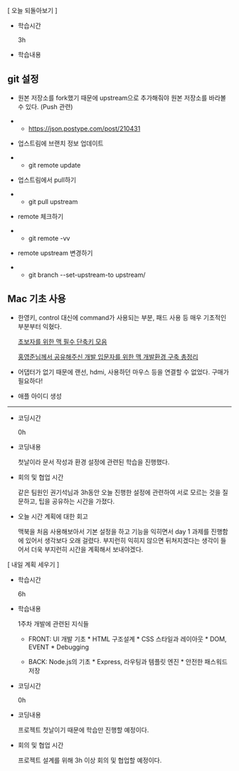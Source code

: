 [ 오늘 되돌아보기 ]

- 학습시간

  3h

- 학습내용

## git 설정

- 원본 저장소를 fork했기 때문에 upstream으로 추가해줘야 원본 저장소를 바라볼 수 있다. (Push 관련)

- - https://json.postype.com/post/210431

- 업스트림에 브랜치 정보 업데이트

- - git remote update

- 업스트림에서 pull하기

- - git pull upstream <branch>

- remote 체크하기

- - git remote -vv

- remote upstream 변경하기

- - git branch --set-upstream-to upstream/<branch>



## Mac 기초 사용

* 한영키, control 대신에 command가 사용되는 부분, 패드 사용 등 매우 기초적인 부분부터 익혔다.

  [초보자를 위한 맥 필수 단축키 모음](https://firetoad.me/mac/초보자를-위한-맥-필수-단축키-모음-mac-shortcut/)

  [홍영준님께서 공유해주신 개발 입문자를 위한 맥 개발환경 구축 총정리](https://velog.io/@tami/개발-입문자를-위한-맥-Mac-개발환경-구축-총정리-맥-필수-프로그램)

* 어댑터가 없기 때문에 랜선, hdmi, 사용하던 마우스 등을 연결할 수 없었다. 구매가 필요하다!

* 애플 아이디 생성

---

- 코딩시간

  0h

- 코딩내용

  첫날이라 문서 작성과 환경 설정에 관련된 학습을 진행했다.

- 회의 및 협업 시간

  같은 팀원인 권기석님과 3h동안 오늘 진행한 설정에 관련하여 서로 모르는 것을 질문하고, 팁을 공유하는 시간을 가졌다.

- 오늘 시간 계획에 대한 회고

  맥북을 처음 사용해보아서 기본 설정을 하고 기능을 익히면서 day 1 과제를 진행함에 있어서 생각보다 오래 걸렸다. 부지런히 익히지 않으면 뒤쳐지겠다는 생각이 들어서 더욱 부지런히 시간을 계획해서 보내야겠다.

[ 내일 계획 세우기 ]
- 학습시간

  6h

- 학습내용

  1주차 개발에 관련된 지식들

  - FRONT: UI 개발 기초
    \* HTML 구조설계
    \* CSS 스타일과 레이아웃 
    \* DOM, EVENT
    \* Debugging

  - BACK: Node.js의 기초
    \* Express, 라우팅과 템플릿 엔진 
    \* 안전한 패스워드 저장 

- 코딩시간

  0h

- 코딩내용

  프로젝트 첫날이기 때문에 학습만 진행할 예정이다.

- 회의 및 협업 시간

  프로젝트 설계를 위해 3h 이상 회의 및 협업할 예정이다.